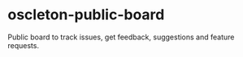 # oscleton-public-board
Public board to track issues, get feedback, suggestions and feature requests.
